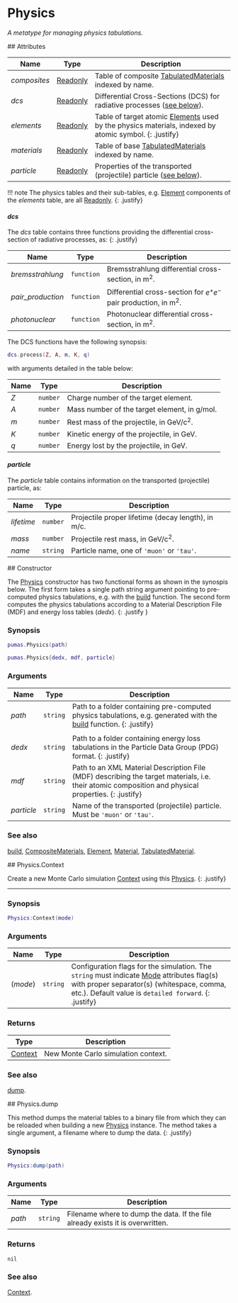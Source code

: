# Physics
_A metatype for managing physics tabulations._


<div markdown="1" class="shaded-box fancy">
## Attributes

|Name|Type|Description|
|----|----|-----------|
|*composites*|[Readonly](../others/Readonly.md)|Table of composite [TabulatedMaterials](TabulatedMaterial.md) indexed by name.|
|*dcs*       |[Readonly](../others/Readonly.md)|Differential Cross-Sections (DCS) for radiative processes ([see below](#dcs)).|
|*elements*  |[Readonly](../others/Readonly.md)|Table of target atomic [Elements](Element.md) used by the physics materials, indexed by atomic symbol. {: .justify}|
|*materials* |[Readonly](../others/Readonly.md)|Table of base [TabulatedMaterials](TabulatedMaterial.md) indexed by name.|
|*particle*  |[Readonly](../others/Readonly.md)|Properties of the transported (projectile) particle ([see below](#particle)).|

!!! note
    The physics tables and their sub-tables, e.g. [Element](Element.md)
    components of the *elements* table, are all
    [Readonly](../others/Readonly.md).
    {: .justify}

#### *dcs*

The *dcs* table contains three functions providing the differential
cross-section of radiative processes, as:
{: .justify}

|Name|Type|Description|
|----|----|-----------|
|*bremsstrahlung*  |`function`| Bremsstrahlung differential cross-section, in m<sup>2</sup>.|
|*pair_production* |`function`| Differential cross-section for $e^+e^-$ pair production, in m<sup>2</sup>.|
|*photonuclear*    |`function`| Photonuclear differential cross-section, in m<sup>2</sup>.|

The DCS functions have the following synopsis:
```lua
dcs.process(Z, A, m, K, q)
```
with arguments detailed in the table below:

|Name|Type|Description|
|----|----|-----------|
|*Z*|`number`| Charge number of the target element.|
|*A*|`number`| Mass number of the target element, in g/mol.|
|*m*|`number`| Rest mass of the projectile, in GeV/c<sup>2</sup>.|
|*K*|`number`| Kinetic energy of the projectile, in GeV.|
|*q*|`number`| Energy lost by the projectile, in GeV.|


#### *particle*

The *particle* table contains information on the transported (projectile)
particle, as:

|Name|Type|Description|
|----|----|-----------|
|*lifetime*|`number`| Projectile proper lifetime (decay length), in m/c.|
|*mass*    |`number`| Projectile rest mass, in GeV/c<sup>2</sup>.|
|*name*    |`string`| Particle name, one of `'muon'` or `'tau'`.|
</div>


<div markdown="1" class="shaded-box fancy">
## Constructor

The [Physics](Physics.md) constructor has two functional forms as shown in the
synospis below. The first form takes a single path string argument pointing to
pre-computed physics tabulations, e.g. with the [build](build.md) function.  The
second form computes the physics tabulations according to a Material Description
File (MDF) and energy loss tables (*dedx*).
{: .justify }

### Synopsis
```Lua
pumas.Physics(path)

pumas.Physics{dedx, mdf, particle}
```

### Arguments

|Name|Type|Description|
|----|----|-----------|
|*path*    |`string`| Path to a folder containing pre-computed physics tabulations, e.g. generated with the [build](build.md) function. {: .justify}|
||||
|*dedx*    |`string`| Path to a folder containing energy loss tabulations in the Particle Data Group (PDG) format. {: .justify}|
|*mdf*     |`string`| Path to an XML Material Description File (MDF) describing the target materials, i.e. their atomic composition and physical properties. {: .justify}|
|*particle*|`string`| Name of the transported (projectile) particle. Must be `'muon'` or `'tau'`.|

### See also

[build](build.md),
[CompositeMaterials](CompositeMaterials.md),
[Element](Element.md),
[Material](Material.md),
[TabulatedMaterial](TabulatedMaterial.md).
</div>


<div markdown="1" class="shaded-box fancy">
## Physics.Context

Create a new Monte Carlo simulation [Context](../simulation/Context.md) using
this [Physics](Physics.md).
{: .justify}

---

### Synopsis

```lua
Physics:Context(mode)
```

### Arguments

|Name|Type|Description|
|----|----|-----------|
|(*mode*)|`string`| Configuration flags for the simulation. The `string` must indicate [Mode](Mode.md) attributes flag(s) with proper separator(s) (whitespace, comma, etc.). Default value is `detailed forward`. {: .justify} |

### Returns

|Type|Description|
|----|-----------|
|[Context](../simulation/Context.md)| New Monte Carlo simulation context.|

### See also

[dump](#physicsdump).
</div>


<div markdown="1" class="shaded-box fancy">
## Physics.dump

This method dumps the material tables to a binary file from which they can be
reloaded when building a new [Physics](#constructor) instance. The method takes
a single argument, a filename where to dump the data.
{: .justify}

### Synopsis
```Lua
Physics:dump(path)
```

### Arguments

|Name|Type|Description|
|----|----|-----------|
|*path*|`string`| Filename where to dump the data. If the file already exists it is overwritten.|

### Returns

`nil`

### See also

[Context](#physicscontext).
</div>
